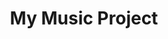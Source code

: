 ---
title: "My Music Project"
layout: music
tag: current
image: /assets/images/coming_soon.jpg
description: "Check out these albums..."


albums:
  - "album1"
  - "album2"

---